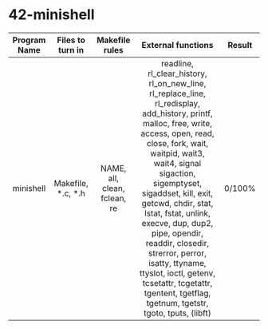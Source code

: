 # 42-minishell

Program Name | Files to turn in | Makefile rules | External functions | Result
:---: | :---: | :---: | :---: | :---:
minishell | Makefile, \*.c, \*.h | NAME, all, clean, fclean, re | readline, rl_clear_history, rl_on_new_line, rl_replace_line, rl_redisplay, add_history, printf, malloc, free, write, access, open, read, close, fork, wait, waitpid, wait3, wait4, signal sigaction, sigemptyset, sigaddset, kill, exit, getcwd, chdir, stat, lstat, fstat, unlink, execve, dup, dup2, pipe, opendir, readdir, closedir, strerror, perror, isatty, ttyname, ttyslot, ioctl, getenv, tcsetattr, tcgetattr, tgentent, tgetflag, tgetnum, tgetstr, tgoto, tputs, (libft) | 0/100%